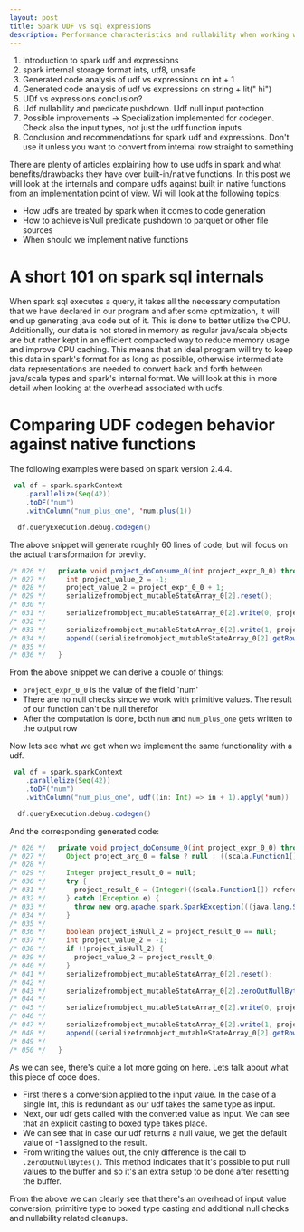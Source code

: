 ```yaml
---
layout: post
title: Spark UDF vs sql expressions
description: Performance characteristics and nullability when working with UDFs
---
```



1. Introduction to spark udf and expressions
2. spark internal storage format ints, utf8, unsafe
3. Generated code analysis of udf vs expressions on int + 1
4. Generated code analysis of udf vs expressions on string + lit(" hi")
5. UDf vs expressions conclusion?
6. Udf nullability and predicate pushdown. Udf null input protection
7. Possible improvements -> Specialization implemented for codegen. Check also the input types, not just the udf function inputs
8. Conclusion and recommendations for spark udf and expressions. Don't use it unless you want to convert from internal row straight to something


There are plenty of articles explaining how to use udfs in spark and what benefits/drawbacks they have over built-in/native functions.
In this post we will look at the internals and compare udfs against built in native functions from an implementation point of view.
Wi will look at the following topics:

* How udfs are treated by spark when it comes to code generation
* How to achieve isNull predicate pushdown to parquet or other file sources
* When should we implement native functions


# A short 101 on spark sql internals

When spark sql executes a query, it takes all the necessary computation that we have declared in our program
and after some optimization, it will end up generating java code out of it. This is done to better utilize the CPU.
Additionally, our data is not stored in memory as regular java/scala objects are but rather kept in an efficient compacted way
to reduce memory usage and improve CPU caching. This means that an ideal program will try to keep this data in spark's format for as long as possible,
otherwise intermediate data representations are needed to convert back and forth between java/scala types and spark's internal format.
We will look at this in more detail when looking at the overhead associated with udfs.


# Comparing UDF codegen behavior against native functions

The following examples were based on spark version 2.4.4.


```scala
 val df = spark.sparkContext
    .parallelize(Seq(42))
    .toDF("num")
    .withColumn("num_plus_one", 'num.plus(1))

  df.queryExecution.debug.codegen()
````

The above snippet will generate roughly 60 lines of code, but will focus on the actual transformation for brevity.

```java
/* 026 */   private void project_doConsume_0(int project_expr_0_0) throws java.io.IOException {
/* 027 */     int project_value_2 = -1;
/* 028 */     project_value_2 = project_expr_0_0 + 1;
/* 029 */     serializefromobject_mutableStateArray_0[2].reset();
/* 030 */
/* 031 */     serializefromobject_mutableStateArray_0[2].write(0, project_expr_0_0);
/* 032 */
/* 033 */     serializefromobject_mutableStateArray_0[2].write(1, project_value_2);
/* 034 */     append((serializefromobject_mutableStateArray_0[2].getRow()));
/* 035 */
/* 036 */   }
```

From the above snippet we can derive a couple of things:
* `project_expr_0_0` is the value of the field 'num'
* There are no null checks since we work with primitive values. The result of our function can't be null therefor
* After the computation is done, both `num` and `num_plus_one` gets written to the output row

Now lets see what we get when we implement the same functionality with a udf.

```scala
 val df = spark.sparkContext
    .parallelize(Seq(42))
    .toDF("num")
    .withColumn("num_plus_one", udf((in: Int) => in + 1).apply('num))

  df.queryExecution.debug.codegen()
````

And the corresponding generated code:

```java
/* 026 */   private void project_doConsume_0(int project_expr_0_0) throws java.io.IOException {
/* 027 */     Object project_arg_0 = false ? null : ((scala.Function1[]) references[0] /* converters */)[0].apply(project_expr_0_0);
/* 028 */
/* 029 */     Integer project_result_0 = null;
/* 030 */     try {
/* 031 */       project_result_0 = (Integer)((scala.Function1[]) references[0] /* converters */)[1].apply(((scala.Function1) references[2] /* udf */).apply(project_arg_0));
/* 032 */     } catch (Exception e) {
/* 033 */       throw new org.apache.spark.SparkException(((java.lang.String) references[1] /* errMsg */), e);
/* 034 */     }
/* 035 */
/* 036 */     boolean project_isNull_2 = project_result_0 == null;
/* 037 */     int project_value_2 = -1;
/* 038 */     if (!project_isNull_2) {
/* 039 */       project_value_2 = project_result_0;
/* 040 */     }
/* 041 */     serializefromobject_mutableStateArray_0[2].reset();
/* 042 */
/* 043 */     serializefromobject_mutableStateArray_0[2].zeroOutNullBytes();
/* 044 */
/* 045 */     serializefromobject_mutableStateArray_0[2].write(0, project_expr_0_0);
/* 046 */
/* 047 */     serializefromobject_mutableStateArray_0[2].write(1, project_value_2);
/* 048 */     append((serializefromobject_mutableStateArray_0[2].getRow()));
/* 049 */
/* 050 */   }
```

As we can see, there's quite a lot more going on here. Lets talk about what this piece of code does.

* First there's a conversion applied to the input value. In the case of a single Int, this is redundant as our udf takes the same type as input.
* Next, our udf gets called with the converted value as input. We can see that an explicit casting to boxed type takes place.
* We can see that in case our udf returns a null value, we get the default value of -1 assigned to the result.
* From writing the values out, the only difference is the call to `.zeroOutNullBytes()`. This method indicates that it's possible to put null values to the buffer and so it's an extra setup to be done after resetting the buffer.

From the above we can clearly see that there's an overhead of input value conversion, primitive type to boxed type casting and additional null checks and nullability related cleanups.

